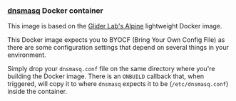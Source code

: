 ### [dnsmasq](http://www.thekelleys.org.uk/dnsmasq/doc.html) Docker container

This image is based on the [Glider Lab's Alpine](https://registry.hub.docker.com/u/gliderlabs/alpine) lightweight Docker image.

This Docker image expects you to BYOCF (Bring Your Own Config File) as there are some
configuration settings that depend on several things in your environment.

Simply drop your `dnsmasq.conf` file on the same directory where you're building
the Docker image. There is an `ONBUILD` callback that, when triggered, will
copy it to where `dnsmasq` expects it to be (`/etc/dnsmasq.conf`) inside the container.
